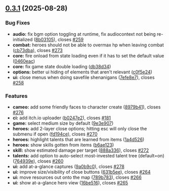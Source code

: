 ## [0.3.1](https://github.com/felfhenor/glowrift-duskhall/compare/v0.3.0...v0.3.1) (2025-08-28)


### Bug Fixes

* **audio:** fix bgm option toggling at runtime, fix audiocontext not being re-initialized ([8b03105](https://github.com/felfhenor/glowrift-duskhall/commit/8b03105886050c5837f431f6ff5f1474d0964035)), closes [#259](https://github.com/felfhenor/glowrift-duskhall/issues/259)
* **combat:** heroes should not be able to overmax hp when leaving combat ([cb73dba](https://github.com/felfhenor/glowrift-duskhall/commit/cb73dbac37242082541ded5cc2a5a61aad8f8a6c)), closes [#273](https://github.com/felfhenor/glowrift-duskhall/issues/273)
* **core:** fire onload from state loading even if it has to set the default value ([0460eac](https://github.com/felfhenor/glowrift-duskhall/commit/0460eac43c9694cdda0d296f0b87883605972bdb))
* **core:** fix game state double loading ([db38d34](https://github.com/felfhenor/glowrift-duskhall/commit/db38d341439bd6028f228ed5f2d9c0788d2ea4dc))
* **options:** better ui hiding of elements that aren't relevant ([c0f5e24](https://github.com/felfhenor/glowrift-duskhall/commit/c0f5e24349d5273a4b2991df23ca5d08409454c5))
* **ui:** close menus when doing savefile shenanigans ([7efe8e7](https://github.com/felfhenor/glowrift-duskhall/commit/7efe8e7d648b9478b7d8f8e551040896400578b1)), closes [#258](https://github.com/felfhenor/glowrift-duskhall/issues/258)


### Features

* **cameo:** add some friendly faces to character create ([8979b41](https://github.com/felfhenor/glowrift-duskhall/commit/8979b4125a0d3d6b4d2c54240c9b4c803097e216)), closes [#276](https://github.com/felfhenor/glowrift-duskhall/issues/276)
* **ci:** add itch.io uploader ([b0247e2](https://github.com/felfhenor/glowrift-duskhall/commit/b0247e227c6a2b28f658099474b3b88e4575f56a)), closes [#181](https://github.com/felfhenor/glowrift-duskhall/issues/181)
* **game:** select medium size by default ([9e3e907](https://github.com/felfhenor/glowrift-duskhall/commit/9e3e90789fd6dfa8e305c76b65770717142efd00))
* **heroes:** add 2-layer close options; hitting esc will only close the submenu if open ([fd194ce](https://github.com/felfhenor/glowrift-duskhall/commit/fd194ce5aab9ce298f34fd11d5bbf35870d7d4d1)), closes [#270](https://github.com/felfhenor/glowrift-duskhall/issues/270)
* **heroes:** highlight talents that are learned from items ([1a4d526](https://github.com/felfhenor/glowrift-duskhall/commit/1a4d526ad1bb87c5fcc5e36ba5ece0beeeb12015))
* **heroes:** show skills gotten from items ([b6ae123](https://github.com/felfhenor/glowrift-duskhall/commit/b6ae123cfb47ef2ae09061615f68fefa81142ab7))
* **skill:** show estimated damage per target ([888a336](https://github.com/felfhenor/glowrift-duskhall/commit/888a336193039febaa33392224c29e2e04e4b507)), closes [#272](https://github.com/felfhenor/glowrift-duskhall/issues/272)
* **talents:** add option to auto-select most-invested talent tree (default=on) ([764939e](https://github.com/felfhenor/glowrift-duskhall/commit/764939ed5f9511adafa960aa33758d637edfd099)), closes [#260](https://github.com/felfhenor/glowrift-duskhall/issues/260)
* **ui:** add at-a-glance captures ([9a0b9c0](https://github.com/felfhenor/glowrift-duskhall/commit/9a0b9c0bd0b2d883da88092390ec2b7e9e716737)), closes [#278](https://github.com/felfhenor/glowrift-duskhall/issues/278)
* **ui:** improve size/visibility of close buttons ([631b5ee](https://github.com/felfhenor/glowrift-duskhall/commit/631b5ee6e9df2b4d0fec7515a9726a0ed5489a74)), closes [#264](https://github.com/felfhenor/glowrift-duskhall/issues/264)
* **ui:** move resources out onto the map ([789b783](https://github.com/felfhenor/glowrift-duskhall/commit/789b7835dfefd5a82389646cb778189f6ca5ad0e)), closes [#266](https://github.com/felfhenor/glowrift-duskhall/issues/266)
* **ui:** show at-a-glance hero view ([16be516](https://github.com/felfhenor/glowrift-duskhall/commit/16be5164c29160370afa2d3439cc8c712941536a)), closes [#265](https://github.com/felfhenor/glowrift-duskhall/issues/265)



